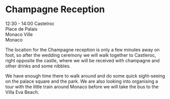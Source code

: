 ---
---

# Champagne Reception

12:30 - 14:00 Castelroc  
Place de Palais  
Monaco Ville  
Monaco

The location for the Champagne reception is only a few minutes away on foot, so after the wedding ceremony we will walk together to Castleroc, right opposite the castle, where we will be received with champagne and other drinks and some nibbles.

We have enough time there to walk around and do some quick sight-seeing on the palace square and the park. We are also looking into organising a tour with the little train around Monaco before we will take the bus to the Villa Eva Beach.
